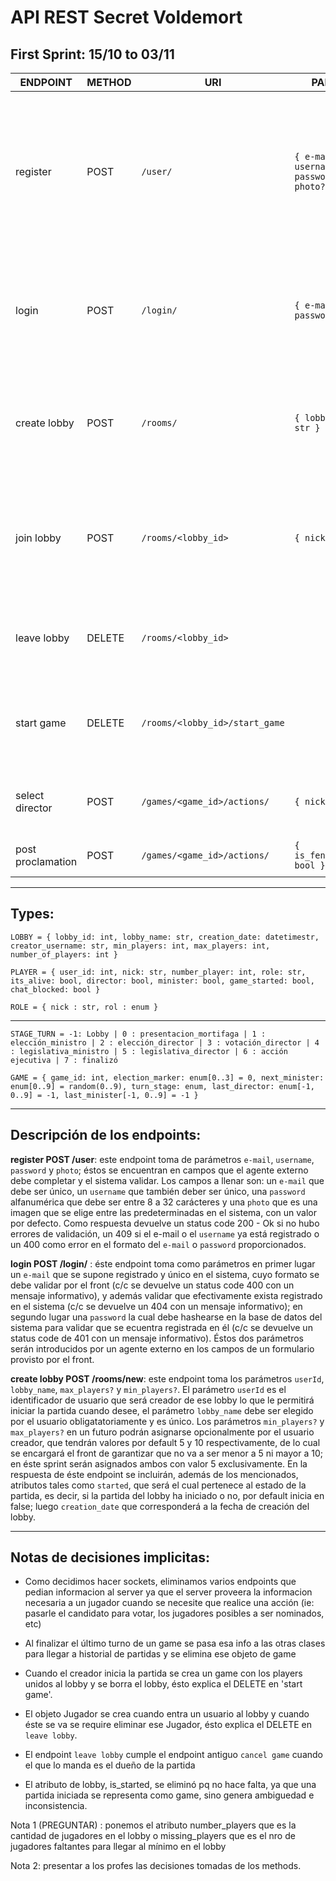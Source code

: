 # API REST Secret Voldemort

## First Sprint: 15/10 to 03/11

| ENDPOINT     | METHOD | URI         | PARAMS       | RESPONSE      | COMMENTS |
| ---------    | ------ | ----------- | ------------ | ------------- | -------- |
| register     | POST   | `/user/` | `{ e-mail: str, username: str, password: str, photo?: image }` | 200 - Ok \ 409 - Conflict if: `e-mail` already registered `username` already registered \ 400 - Bad Request if: can't parse `e-mail` can't parse `password` can't parse `username` | For now not include e-mail validation  |
| login        | POST | `/login/` | `{ e-mail: str, password: str }`   | 200 - Ok \ 400 - Bad request: can't parse `e-mail` \ 404 - Not found: `e-mail` doesn't exist \ 401 Unauthorized: invalid `password` | |
| create lobby | POST | `/rooms/` | `{ lobby_name: str }` | 200 - `LOBBY` | Later add in Params: `, max_players?: int, max_players?: int`. For now, min_players = max_players = 5. PRE: user is login | 
| join lobby | POST | `/rooms/<lobby_id>` | `{ nick: str }` | 200 - `PLAYER` \ 409 - Conflict: `nick` already exists in this lobby \ 404 - Not found: `<lobby_id>` doesn't exist | PRE: User is login. `nick` is `username` of user that call. Player is created when user join in a lobby. Set `number_of_players` to `number_of_players + 1` |
| leave lobby | DELETE | `/rooms/<lobby_id>` | | 200 - Ok  | If creator leaves, the lobby is deleted. If player leaves, it deletes only the player object |
| start game | DELETE | `/rooms/<lobby_id>/start_game` | | 200 - Ok | PRE: Player is the creator. A new game is created with players that joined in the lobby, and the lobby is deleted |
| select director | POST | `/games/<game_id>/actions/`    | `{ nick: str }` | 200 - `{ nick: str }` \ 409 - Conflict: nick submitted is not valid  | PRE: Player is the Minister |
| post proclamation | POST | `/games/<game_id>/actions/` | `{ is_fenix_procl: bool }` | 200 - `{ is_fenix_procl: bool }` | PRE : Minister and Director are selected |

-------------
**Types:**
---

`LOBBY = { lobby_id: int, lobby_name: str, creation_date: datetimestr, creator_username: str, min_players: int, max_players: int, number_of_players: int }`

`PLAYER = { user_id: int, nick: str, number_player: int, role: str, its_alive: bool, director: bool, minister: bool, game_started: bool, chat_blocked: bool }`

`ROLE = { nick : str, rol : enum }`

---  

`STAGE_TURN = -1: Lobby | 0 : presentacion_mortifaga | 1 : elección_ministro | 2 : elección_director | 3 : votación_director | 4 : legislativa_ministro | 5 : legislativa_director | 6 : acción ejecutiva | 7 : finalizó`

`GAME = { game_id: int, election_marker: enum[0..3] = 0, next_minister: enum[0..9] = random(0..9), turn_stage: enum, last_director: enum[-1, 0..9] = -1, last_minister[-1, 0..9] = -1 }` 

-------------

## Descripción de los endpoints:
 
**register POST /user**: este endpoint toma de parámetros `e-mail`, `username`, `password` y `photo`; éstos se encuentran en campos que el agente externo debe completar y el sistema validar. Los campos a llenar son: un `e-mail` que debe ser único, un `username` que también deber ser único, una `password` alfanumérica que debe ser entre 8 a 32 carácteres y una `photo` que es una imagen que se elige entre las predeterminadas en el sistema, con un valor por defecto. Como respuesta devuelve un status code 200 - Ok si no hubo errores de validación, un 409 si el e-mail o el `username` ya está registrado o un 400 como error en el formato del `e-mail` o `password` proporcionados.

**login POST /login/** : éste endpoint toma como parámetros en primer lugar un `e-mail` que se supone registrado y único en el sistema, cuyo formato se debe validar por el front (c/c se devuelve un status code 400 con un mensaje informativo), y además validar que efectivamente exista registrado en el sistema (c/c se devuelve un 404 con un mensaje informativo); en segundo lugar una `password` la cual debe hashearse en la base de datos del sistema para validar que se ecuentra registrada en él (c/c se devuelve un status code de 401 con un mensaje informativo). Éstos dos parámetros serán introducidos por un agente externo en los campos de un formulario provisto por el front.

**create lobby POST /rooms/new**: este endpoint toma los parámetros `userId`, `lobby_name`, `max_players?` y `min_players?`. El parámetro `userId` es el identificador de usuario que será creador de ese lobby lo que le permitirá iniciar la partida cuando desee, el parámetro `lobby_name` debe ser elegido por el usuario obligatatoriamente y es único. Los parámetros `min_players?` y `max_players?` en un futuro podrán asignarse opcionalmente por el usuario creador, que tendrán valores por default 5 y 10 respectivamente, de lo cual se encargará el front de garantizar que no va a ser menor a 5 ni mayor a 10; en éste sprint serán asignados ambos con valor 5 exclusivamente. En la respuesta de éste endpoint se incluirán, además de los mencionados, atributos tales como `started`, que será el cual pertenece al estado de la partida, es decir, si la partida del lobby ha iniciado o no, por default inicia en false; luego `creation_date` que corresponderá a la fecha de creación del lobby.

---
## Notas de decisiones implicitas:  
 - Como decidimos hacer sockets, eliminamos varios endpoints que pedian informacion al server ya que el server proveera la informacion necesaria a un jugador cuando se necesite que realice una acción (ie: pasarle el candidato para votar, los jugadores posibles a ser nominados, etc)  
 
 - Al finalizar el último turno de un game se pasa esa info a las otras clases para llegar a historial de partidas y se elimina ese objeto de game  

 - Cuando el creador inicia la partida se crea un game con los players unidos al lobby y se borra el lobby, ésto explica el DELETE en 'start game'. 

- El objeto Jugador se crea cuando entra un usuario al lobby y cuando éste se va se require eliminar ese Jugador, ésto explica el DELETE en `leave lobby`.

- El endpoint `leave lobby` cumple el endpoint antiguo `cancel game` cuando el que lo manda es el dueño de la partida

- El atributo de lobby, is_started, se eliminó pq no hace falta, ya que una partida iniciada se representa como game, sino genera ambiguedad e inconsistencia.

Nota 1 (PREGUNTAR) : ponemos el atributo  number_players que es la cantidad de jugadores en el lobby o missing_players que es el nro de jugadores faltantes para llegar al mínimo en el lobby

Nota 2: presentar a los profes las decisiones tomadas de los methods.  
